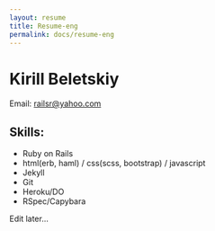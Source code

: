 ```yaml
---
layout: resume
title: Resume-eng
permalink: docs/resume-eng
---
```


# Kirill Beletskiy

Email: railsr@yahoo.com


## Skills:

- Ruby on Rails
- html(erb, haml) / css(scss, bootstrap) / javascript
- Jekyll
- Git
- Heroku/DO
- RSpec/Capybara


Edit later...
